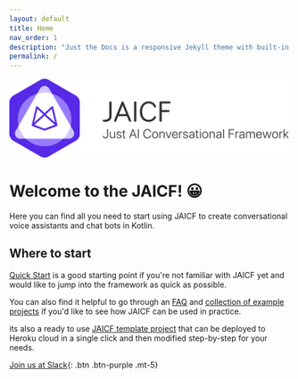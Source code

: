 ```yaml
---
layout: default
title: Home
nav_order: 1
description: "Just the Docs is a responsive Jekyll theme with built-in search that is easily customizable and hosted on GitHub Pages."
permalink: /
---
```


![](assets/images/header.png)

# Welcome to the JAICF! 😀

Here you can find all you need to start using JAICF to create conversational voice assistants and chat bots in Kotlin.

## Where to start

[Quick Start](Quick-Start) is a good starting point if you're not familiar with JAICF yet and would like to jump into the framework as quick as possible.

You can also find it helpful to go through an [FAQ](FAQ) and [collection of example projects](https://github.com/just-ai/jaicf-kotlin/tree/master/examples) if you'd like to see how JAICF can be used in practice.

its also a ready to use [JAICF template project](https://github.com/just-ai/jaicf-template) that can be deployed to Heroku cloud in a single click and then modified step-by-step for your needs.


[Join us at Slack](https://join.slack.com/t/jaicf/shared_invite/zt-duq07hx2-w_c71O8BnKDCIqhSXflRjA){: .btn .btn-purple .mt-5}
